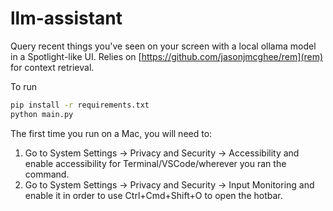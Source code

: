 # llm-assistant
Query recent things you've seen on your screen with a local ollama model in a Spotlight-like UI. Relies on [https://github.com/jasonjmcghee/rem](rem) for context retrieval.

To run
```bash
pip install -r requirements.txt
python main.py
```

The first time you run on a Mac, you will need to:

1. Go to System Settings -> Privacy and Security -> Accessibility and enable accessibility for Terminal/VSCode/wherever you ran the command.
2. Go to System Settings -> Privacy and Security -> Input Monitoring and enable it in order to use Ctrl+Cmd+Shift+O to open the hotbar.

